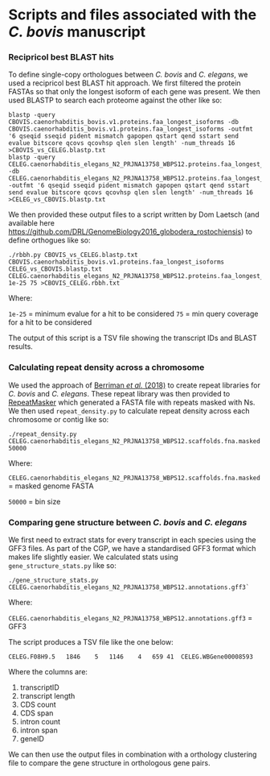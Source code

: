 # Scripts and files associated with the _C. bovis_ manuscript

### Recipricol best BLAST hits 
To define single-copy orthologues between _C. bovis_ and _C. elegans_, we used a recipricol best BLAST hit approach. We first filtered the protein FASTAs so that only the longest isoform of each gene was present. We then used BLASTP to search each proteome against the other like so:

```
blastp -query CBOVIS.caenorhabditis_bovis.v1.proteins.faa_longest_isoforms -db CBOVIS.caenorhabditis_bovis.v1.proteins.faa_longest_isoforms -outfmt '6 qseqid sseqid pident mismatch gapopen qstart qend sstart send evalue bitscore qcovs qcovhsp qlen slen length' -num_threads 16 >CBOVIS_vs_CELEG.blastp.txt
blastp -query CELEG.caenorhabditis_elegans_N2_PRJNA13758_WBPS12.proteins.faa_longest_isoforms -db CELEG.caenorhabditis_elegans_N2_PRJNA13758_WBPS12.proteins.faa_longest_isoforms -outfmt '6 qseqid sseqid pident mismatch gapopen qstart qend sstart send evalue bitscore qcovs qcovhsp qlen slen length' -num_threads 16 >CELEG_vs_CBOVIS.blastp.txt
```

We then provided these output files to a script written by Dom Laetsch (and available here https://github.com/DRL/GenomeBiology2016_globodera_rostochiensis) to define orthogues like so: 

```
./rbbh.py CBOVIS_vs_CELEG.blastp.txt CBOVIS.caenorhabditis_bovis.v1.proteins.faa_longest_isoforms CELEG_vs_CBOVIS.blastp.txt CELEG.caenorhabditis_elegans_N2_PRJNA13758_WBPS12.proteins.faa_longest_isoforms 1e-25 75 >CBOVIS_CELEG.rbbh.txt
```

Where:

`1e-25` = minimum evalue for a hit to be considered
`75` = min query coverage for a hit to be considered

The output of this script is a TSV file showing the transcript IDs and BLAST results.

### Calculating repeat density across a chromosome
We used the approach of [Berriman _et al._ (2018)](https://protocolexchange.researchsquare.com/article/nprot-6761/v1) to create repeat libraries for _C. bovis_ and _C. elegans_. These repeat library was then provided to [RepeatMasker](http://www.repeatmasker.org/) which generated a FASTA file with repeats masked with Ns. We then used `repeat_density.py` to calculate repeat density across each chromosome or contig like so: 

```
./repeat_density.py CELEG.caenorhabditis_elegans_N2_PRJNA13758_WBPS12.scaffolds.fna.masked 50000
```

Where:

`CELEG.caenorhabditis_elegans_N2_PRJNA13758_WBPS12.scaffolds.fna.masked` = masked genome FASTA

`50000` = bin size

### Comparing gene structure between _C. bovis_ and _C. elegans_
We first need to extract stats for every transcript in each species using the GFF3 files. As part of the CGP, we have a standardised GFF3 format which makes life slightly easier. We calculated stats using `gene_structure_stats.py` like so: 

```
./gene_structure_stats.py CELEG.caenorhabditis_elegans_N2_PRJNA13758_WBPS12.annotations.gff3`
```

Where:

`CELEG.caenorhabditis_elegans_N2_PRJNA13758_WBPS12.annotations.gff3` = GFF3

The script produces a TSV file like the one below:

```
CELEG.F08H9.5	1846	5	1146	4	659	41	CELEG.WBGene00008593
```

Where the columns are:
1. transcriptID
2. transcript length
3. CDS count
4. CDS span 
5. intron count
6. intron span 
7. geneID

We can then use the output files in combination with a orthology clustering file to compare the gene structure in orthologous gene pairs. 
